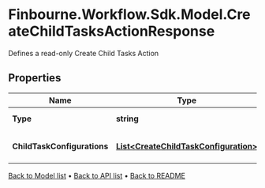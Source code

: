 # Finbourne.Workflow.Sdk.Model.CreateChildTasksActionResponse
Defines a read-only Create Child Tasks Action

## Properties

Name | Type | Description | Notes
------------ | ------------- | ------------- | -------------
**Type** | **string** | Type name for this Action | [optional] 
**ChildTaskConfigurations** | [**List&lt;CreateChildTaskConfiguration&gt;**](CreateChildTaskConfiguration.md) | The Child Task Configurations | [optional] 

[Back to Model list](../README.md#documentation-for-models) &#8226; [Back to API list](../README.md#documentation-for-api-endpoints) &#8226; [Back to README](../README.md)

